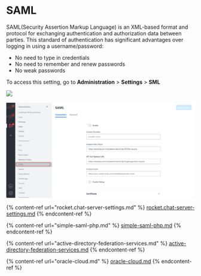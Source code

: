 # SAML

SAML(Security Assertion Markup Language) is an XML-based format and protocol for exchanging authentication and authorization data between parties. This standard of authentication has significant advantages over logging in using a username/password:

* No need to type in credentials
* No need to remember and renew passwords
* No weak passwords

To access this setting, go to **Administration** > **Settings** > **SML**

![](<../../../../.gitbook/assets/administration >)

![](<../../../../.gitbook/assets/image (677) (1) (1) (1) (1).png>)

{% content-ref url="rocket.chat-server-settings.md" %}
[rocket.chat-server-settings.md](rocket.chat-server-settings.md)
{% endcontent-ref %}

{% content-ref url="simple-saml-php.md" %}
[simple-saml-php.md](simple-saml-php.md)
{% endcontent-ref %}

{% content-ref url="active-directory-federation-services.md" %}
[active-directory-federation-services.md](active-directory-federation-services.md)
{% endcontent-ref %}

{% content-ref url="oracle-cloud.md" %}
[oracle-cloud.md](oracle-cloud.md)
{% endcontent-ref %}
